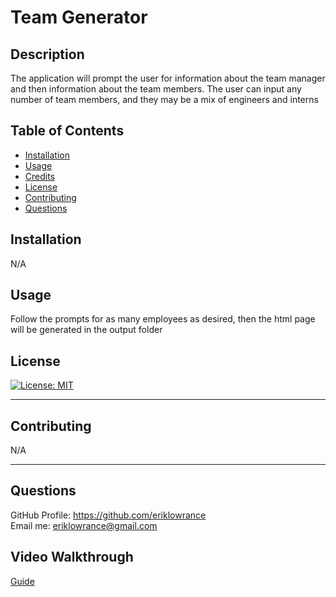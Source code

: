 # Team Generator

  ## Description 
    
The application will prompt the user for information about the team manager and then information about the team members. The user can input any number of team members, and they may be a mix of engineers and interns
  
 
  
  ## Table of Contents
  
  
  * [Installation](#installation)
  * [Usage](#usage)
  * [Credits](#credits)
  * [License](#license)
  * [Contributing](#contributing)
  * [Questions](#questions)
  
  
  ## Installation
  
N/A
  
  ## Usage 
  
Follow the prompts for as many employees as desired, then the html page will be generated in the output folder

  ## License
  
  [![License: MIT](https://img.shields.io/badge/License-MIT-yellow.svg)](https://opensource.org/licenses/MIT)
  

  
  ---
  
  ## Contributing
  
  N/A

  
  ---

  ## Questions

  GitHub Profile: https://github.com/eriklowrance<br>
  Email me: eriklowrance@gmail.com

  ## Video Walkthrough

  [Guide](https://drive.google.com/file/d/1axFqVkPEbHXQBA_3i4T7V3HzA6KXBbng/view)
